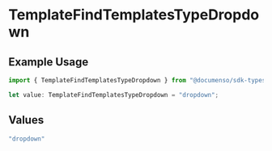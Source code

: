 # TemplateFindTemplatesTypeDropdown

## Example Usage

```typescript
import { TemplateFindTemplatesTypeDropdown } from "@documenso/sdk-typescript/models/operations";

let value: TemplateFindTemplatesTypeDropdown = "dropdown";
```

## Values

```typescript
"dropdown"
```